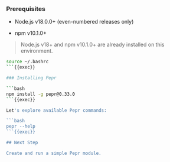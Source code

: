 ### Prerequisites

- Node.js v18.0.0+ (even-numbered releases only)

- npm v10.1.0+

> Node.js v18+ and npm v10.1.0+ are already installed on this environment.

```bash
source ~/.bashrc
```{{exec}}

### Installing Pepr

```bash
npm install -g pepr@0.33.0
```{{exec}}

Let's explore available Pepr commands:

```bash
pepr --help
```{{exec}}

## Next Step

Create and run a simple Pepr module.
